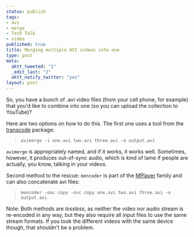 ```yaml
--- 
status: publish
tags: 
- avi
- merge
- Tech Talk
- video
published: true
title: Merging multiple AVI videos into one
type: post
meta: 
  aktt_tweeted: "1"
  _edit_last: "2"
  aktt_notify_twitter: "yes"
layout: post
---
```

So, you have a bunch of .avi video files (from your cell phone, for example) that you'd like to combine into one (so you can upload the collection to YouTube)?

Here are two options on how to do this. The first one uses a tool from the <a href="http://www.transcoding.org/">transcode</a> package:

<blockquote><code>avimerge -i one.avi two.avi three.avi -o output.avi</code></blockquote>

<code>avimerge</code> is appropriately named, and if it works, it works well. Sometimes, however, it produces out-of-sync audio, which is kind of lame if people are actually, you know, talking in your videos.

Second method to the rescue: <code>mencoder</code> is part of the <a href="http://www.mplayerhq.hu/">MPlayer</a> family and can also concatenate avi files:

<blockquote><code>mencoder -oac copy -ovc copy one.avi two.avi three.avi -o output.avi</code></blockquote>

Note: Both methods are <em>lossless</em>, as neither the video nor audio stream is re-encoded in any way, but they also require all input files to use the same stream formats. If you took the different videos with the same device though, that shouldn't be a problem.
